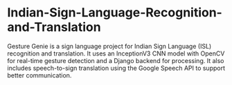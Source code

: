 # Indian-Sign-Language-Recognition-and-Translation
Gesture Genie is a sign language project for Indian Sign Language (ISL) recognition and translation. It uses an InceptionV3 CNN model with OpenCV for real-time gesture detection and a Django backend for processing. It also includes speech-to-sign translation using the Google Speech API to support better communication.
